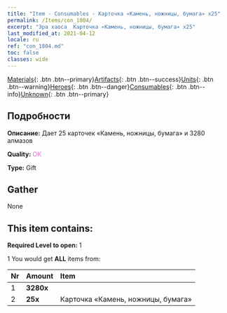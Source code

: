 ```yaml
---
title: "Item - Consumables - Карточка «Камень, ножницы, бумага» х25"
permalink: /Items/con_1804/
excerpt: "Эра хаоса  Карточка «Камень, ножницы, бумага» х25"
last_modified_at: 2021-04-12
locale: ru
ref: "con_1804.md"
toc: false
classes: wide
---
```

 [Materials](/ru/Items/){: .btn .btn--primary}[Artifacts](/ru/Items/Artifacts/){: .btn .btn--success}[Units](/ru/Items/Units/){: .btn .btn--warning}[Heroes](/ru/Items/Heroes/){: .btn .btn--danger}[Consumables](/ru/Items/Consumables/){: .btn .btn--info}[Unknown](/ru/Items/Unknown/){: .btn .btn--primary}

## Подробности
 **Описание:** Дает 25 карточек «Камень, ножницы, бумага» и 3280 алмазов

 **Quality:** <span style="color: #DA70D6">OK</span>

 **Type:** Gift

## Gather

  None

## This item contains:

 **Required Level to open:** 1

 1 You would get **ALL** items  from:

  | Nr | Amount |     Item    |
  |:---|:-------|:------------|
  | 1 |  **3280x** | <i class="fas fa-gem"/> |  | 
  | 2 |  **25x** | Карточка «Камень, ножницы, бумага» |  | 
